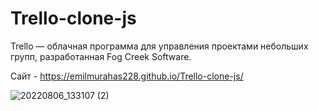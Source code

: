 # Trello-clone-js

Trello — облачная программа для управления проектами небольших групп, разработанная Fog Creek Software.

Сайт - https://emilmurahas228.github.io/Trello-clone-js/

![20220806_133107 (2)](https://user-images.githubusercontent.com/60827113/183245715-4af2a7ba-cdab-4c65-9fec-be71521a7b0a.gif)


